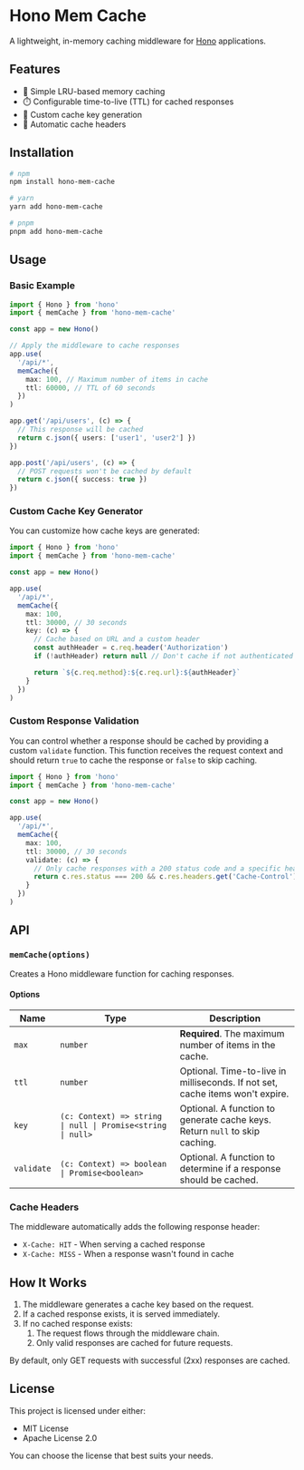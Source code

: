 # Hono Mem Cache

A lightweight, in-memory caching middleware for [Hono](https://hono.dev/) applications.

## Features

- 🚀 Simple LRU-based memory caching
- ⏱️ Configurable time-to-live (TTL) for cached responses
- 🔑 Custom cache key generation
- 🔄 Automatic cache headers

## Installation

```bash
# npm
npm install hono-mem-cache

# yarn
yarn add hono-mem-cache

# pnpm
pnpm add hono-mem-cache
```

## Usage

### Basic Example

```ts
import { Hono } from 'hono'
import { memCache } from 'hono-mem-cache'

const app = new Hono()

// Apply the middleware to cache responses
app.use(
  '/api/*',
  memCache({
    max: 100, // Maximum number of items in cache
    ttl: 60000, // TTL of 60 seconds
  })
)

app.get('/api/users', (c) => {
  // This response will be cached
  return c.json({ users: ['user1', 'user2'] })
})

app.post('/api/users', (c) => {
  // POST requests won't be cached by default
  return c.json({ success: true })
})
```

### Custom Cache Key Generator

You can customize how cache keys are generated:

```ts
import { Hono } from 'hono'
import { memCache } from 'hono-mem-cache'

const app = new Hono()

app.use(
  '/api/*',
  memCache({
    max: 100,
    ttl: 30000, // 30 seconds
    key: (c) => {
      // Cache based on URL and a custom header
      const authHeader = c.req.header('Authorization')
      if (!authHeader) return null // Don't cache if not authenticated

      return `${c.req.method}:${c.req.url}:${authHeader}`
    }
  })
)
```

### Custom Response Validation

You can control whether a response should be cached by providing a custom `validate` function. This function receives the request context and should return `true` to cache the response or `false` to skip caching.

```ts
import { Hono } from 'hono'
import { memCache } from 'hono-mem-cache'

const app = new Hono()

app.use(
  '/api/*',
  memCache({
    max: 100,
    ttl: 30000, // 30 seconds
    validate: (c) => {
      // Only cache responses with a 200 status code and a specific header
      return c.res.status === 200 && c.res.headers.get('Cache-Control') === 'public'
    }
  })
)
```

## API

### `memCache(options)`

Creates a Hono middleware function for caching responses.

#### Options

| Name | Type | Description |
|------|------|-------------|
| `max` | `number` | **Required**. The maximum number of items in the cache. |
| `ttl` | `number` | Optional. Time-to-live in milliseconds. If not set, cache items won't expire. |
| `key` | `(c: Context) => string \| null \| Promise<string \| null>` | Optional. A function to generate cache keys. Return `null` to skip caching. |
| `validate` | `(c: Context) => boolean \| Promise<boolean>` | Optional. A function to determine if a response should be cached. |

### Cache Headers

The middleware automatically adds the following response header:

- `X-Cache: HIT` - When serving a cached response
- `X-Cache: MISS` - When a response wasn't found in cache

## How It Works

1. The middleware generates a cache key based on the request.
2. If a cached response exists, it is served immediately.
3. If no cached response exists:
   1. The request flows through the middleware chain.
   2. Only valid responses are cached for future requests.

By default, only GET requests with successful (2xx) responses are cached.

## License

This project is licensed under either:

- MIT License
- Apache License 2.0

You can choose the license that best suits your needs.
